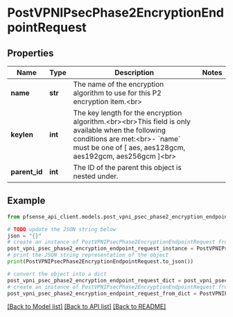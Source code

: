 # PostVPNIPsecPhase2EncryptionEndpointRequest


## Properties

Name | Type | Description | Notes
------------ | ------------- | ------------- | -------------
**name** | **str** | The name of the encryption algorithm to use for this P2 encryption item.&lt;br&gt; | 
**keylen** | **int** | The key length for the encryption algorithm.&lt;br&gt;&lt;br&gt;This field is only available when the following conditions are met:&lt;br&gt;- &#x60;name&#x60; must be one of [ aes, aes128gcm, aes192gcm, aes256gcm ]&lt;br&gt; | 
**parent_id** | **int** | The ID of the parent this object is nested under. | 

## Example

```python
from pfsense_api_client.models.post_vpni_psec_phase2_encryption_endpoint_request import PostVPNIPsecPhase2EncryptionEndpointRequest

# TODO update the JSON string below
json = "{}"
# create an instance of PostVPNIPsecPhase2EncryptionEndpointRequest from a JSON string
post_vpni_psec_phase2_encryption_endpoint_request_instance = PostVPNIPsecPhase2EncryptionEndpointRequest.from_json(json)
# print the JSON string representation of the object
print(PostVPNIPsecPhase2EncryptionEndpointRequest.to_json())

# convert the object into a dict
post_vpni_psec_phase2_encryption_endpoint_request_dict = post_vpni_psec_phase2_encryption_endpoint_request_instance.to_dict()
# create an instance of PostVPNIPsecPhase2EncryptionEndpointRequest from a dict
post_vpni_psec_phase2_encryption_endpoint_request_from_dict = PostVPNIPsecPhase2EncryptionEndpointRequest.from_dict(post_vpni_psec_phase2_encryption_endpoint_request_dict)
```
[[Back to Model list]](../README.md#documentation-for-models) [[Back to API list]](../README.md#documentation-for-api-endpoints) [[Back to README]](../README.md)


